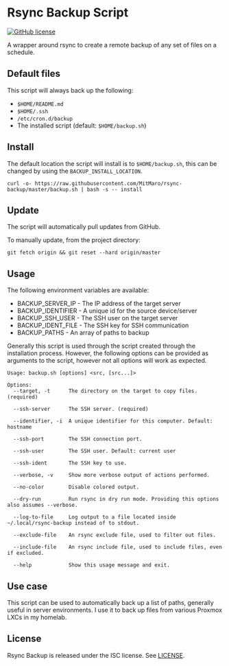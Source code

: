 # Rsync Backup Script

[![GitHub license](https://img.shields.io/badge/license-ISC-blue.svg)](https://raw.githubusercontent.com/MitMaro/rsync-backup/master/LICENSE.md)

A wrapper around rsync to create a remote backup of any set of files on a schedule.

## Default files

This script will always back up the following:

- `$HOME/README.md`
- `$HOME/.ssh`
- `/etc/cron.d/backup`
- The installed script (default: `$HOME/backup.sh`)

## Install

The default location the script will install is to `$HOME/backup.sh`, this can be changed by using the `BACKUP_INSTALL_LOCATION`.

```shell
curl -o- https://raw.githubusercontent.com/MitMaro/rsync-backup/master/backup.sh | bash -s -- install
```

## Update

The script will automatically pull updates from GitHub.

To manually update, from the project directory:

```shell
git fetch origin && git reset --hard origin/master
``` 

## Usage

The following environment variables are available:

- BACKUP_SERVER_IP - The IP address of the target server
- BACKUP_IDENTIFIER - A unique id for the source device/server
- BACKUP_SSH_USER - The SSH user on the target server
- BACKUP_IDENT_FILE - The SSH key for SSH communication
- BACKUP_PATHS - An array of paths to backup

Generally this script is used through the script created through the installation process. However, the following options can be provided as arguments to the script, however not all options will work as expected.

```
Usage: backup.sh [options] <src, [src...]>

Options:
  --target, -t      The directory on the target to copy files. (required)

  --ssh-server      The SSH server. (required)

  --identifier, -i  A unique identifier for this computer. Default: hostname

  --ssh-port        The SSH connection port.

  --ssh-user        The SSH user. Default: current user

  --ssh-ident       The SSH key to use.

  --verbose, -v     Show more verbose output of actions performed.

  --no-color        Disable colored output.

  --dry-run         Run rsync in dry run mode. Providing this options also assumes --verbose.

  --log-to-file     Log output to a file located inside ~/.local/rsync-backup instead of to stdout.

  --exclude-file    An rsync exclude file, used to filter out files.

  --include-file    An rsync include file, used to include files, even if excluded.

  --help            Show this usage message and exit.
```

## Use case

This script can be used to automatically back up a list of paths, generally useful in server environments. I use it to back up files from various Proxmox LXCs in my homelab.

## License

Rsync Backup is released under the ISC license. See [LICENSE](LICENSE).
